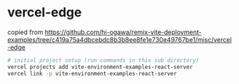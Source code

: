 # vercel-edge

copied from https://github.com/hi-ogawa/remix-vite-deployment-examples/tree/c419a75a4dbcebdc8b3b8ee8fe1e730e49767be1/misc/vercel-edge

```sh
# initial project setup (run commands in this sub directory)
vercel projects add vite-environment-examples-react-server
vercel link -p vite-environment-examples-react-server
```
